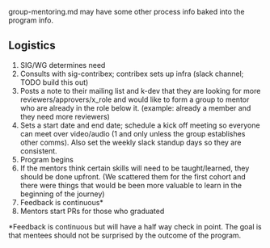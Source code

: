 group-mentoring.md may have some other process info baked into the program info.

## Logistics
1. SIG/WG determines need
2. Consults with sig-contribex; contribex sets up infra (slack channel; TODO build this out)
3. Posts a note to their mailing list and k-dev that they are looking for more
reviewers/approvers/x_role and would like to form a group to mentor who are
already in the role below it. (example: already a member and they need more
  reviewers)
4. Sets a start date and end date; schedule a kick off meeting so everyone can
meet
over video/audio (1 and only unless the group establishes other comms). Also set
the weekly slack standup days so they are consistent.
5. Program begins
6. If the mentors think certain skills will need to be taught/learned, they
should be done upfront. (We scattered them for the first cohort and there were
  things that would be been more valuable to learn in the beginning of the
  journey)  
6. Feedback is continuous*
7. Mentors start PRs for those who graduated  

*Feedback is continuous but will have a half way check in point. The goal is that
mentees should not be surprised by the outcome of the program.

